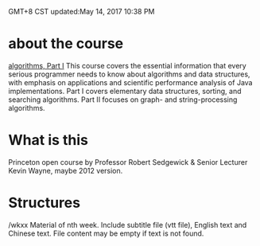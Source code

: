 
GMT+8 CST
updated:May 14, 2017 10:38 PM

# about the course
[algorithms, Part I]( https://www.coursera.org/learn/algorithms-part1/)
This course covers the essential information that every serious programmer needs to know about algorithms and data structures, with emphasis on applications and scientific performance analysis of Java implementations. Part I covers elementary data structures, sorting, and searching algorithms. Part II focuses on graph- and string-processing algorithms.


# What is this
Princeton open course by Professor Robert Sedgewick & Senior Lecturer Kevin Wayne, maybe 2012 version.

# Structures
/wkxx
    Material of nth week. Include subtitle file (vtt file), English text and Chinese text. File content may be empty if text is not found.

